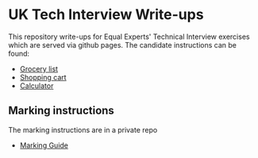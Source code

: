 # UK Tech Interview Write-ups

This repository write-ups for Equal Experts' Technical Interview exercises which are served via github pages.
The candidate instructions can be found:

* [Grocery list](https://equalexperts.github.io/ee-tech-interviews-uk/grocery-list-problem.html)
* [Shopping cart](https://equalexperts.github.io/ee-tech-interviews-uk/shopping-cart-problem.html)
* [Calculator](https://equalexperts.github.io/ee-tech-interviews-uk/calculator-problem.html)

## Marking instructions

The marking instructions are in a private repo

* [Marking Guide](https://github.com/EqualExperts/ee-tech-interviews-uk-marking-guide)
